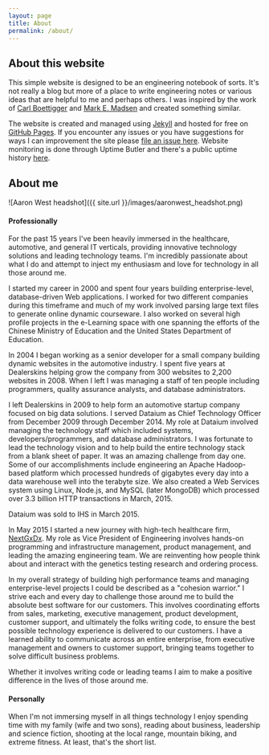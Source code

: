 ```yaml
---
layout: page
title: About
permalink: /about/
---
```

## About this website
This simple website is designed to be an engineering notebook of sorts. It's not really a blog but more of a place to write engineering notes or various ideas that are helpful to me and perhaps others. I was inspired by the work of [Carl Boettigger](http://www.carlboettiger.info/2012/09/28/Welcome-to-my-lab-notebook.html) and [Mark E. Madsen](http://notebook.madsenlab.org/labnotebook.html) and created something similar.

The website is created and managed using [Jekyll](http://jekyllrb.com/) and hosted for free on [GitHub Pages](https://pages.github.com). If you encounter any issues or you have suggestions for ways I can improvement the site please [file an issue here](https://github.com/aaronwest/aaronwest.github.io/issues). Website monitoring is done through Uptime Butler and there's a public uptime history [here](https://uptimebutler.com/checkpublic/93c7edbf21f47936b892f16f).

## About me

![Aaron West headshot]({{ site.url }}/images/aaronwest_headshot.png)

#### Professionally

For the past 15 years I've been heavily immersed in the healthcare, automotive, and general IT verticals, providing innovative technology solutions and leading technology teams. I'm incredibly passionate about what I do and attempt to inject my enthusiasm and love for technology in all those around me.

I started my career in 2000 and spent four years building enterprise-level, database-driven Web applications. I worked for two different companies during this timeframe and much of my work involved parsing large text files to generate online dynamic courseware. I also worked on several high profile projects in the e-Learning space with one spanning the efforts of the Chinese Ministry of Education and the United States Department of Education.

In 2004 I began working as a senior developer for a small company building dynamic websites in the automotive industry. I spent five years at Dealerskins helping grow the company from 300 websites to 2,200 websites in 2008. When I left I was managing a staff of ten people including programmers, quality assurance analysts, and database administrators.

I left Dealerskins in 2009 to help form an automotive startup company focused on big data solutions. I served Dataium as Chief Technology Officer from December 2009 through December 2014. My role at Dataium involved managing the technology staff which included systems, developers/programmers, and database administrators. I was fortunate to lead the technology vision and to help build the entire technology stack from a blank sheet of paper. It was an amazing challenge from day one. Some of our accomplishments include engineering an Apache Hadoop-based platform which processed hundreds of gigabytes every day into a data warehouse well into the terabyte size. We also created a Web Services system using Linux, Node.js, and MySQL (later MongoDB) which processed over 3.3 billion HTTP transactions in March, 2015.

Dataium was sold to IHS in March 2015.

In May 2015 I started a new journey with high-tech healthcare firm, [NextGxDx](http://www.nextgxdx.com). My role as Vice President of Engineering involves hands-on programming and infrastructure management, product management, and leading the amazing engineering team. We are reinventing how people think about and interact with the genetics testing research and ordering process.

In my overall strategy of building high performance teams and managing enterprise-level projects I could be described as a "cohesion warrior." I strive each and every day to challenge those around me to build the absolute best software for our customers. This involves coordinating efforts from sales, marketing, executive management, product development, customer support, and ultimately the folks writing code, to ensure the best possible technology experience is delivered to our customers. I have a learned ability to communicate across an entire enterprise, from executive management and owners to customer support, bringing teams together to solve difficult business problems.

Whether it involves writing code or leading teams I aim to make a positive difference in the lives of those around me.

#### Personally

When I'm not immersing myself in all things technology I enjoy spending time with my family (wife and two sons), reading about business, leadership and science fiction, shooting at the local range, mountain biking, and extreme fitness. At least, that's the short list.
